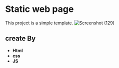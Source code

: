 # Static web page

This project is a simple template.
![Screenshot (129)](https://github.com/user-attachments/assets/08c98d29-1bb9-4418-a386-63dc025d06ce)

## create By
- **Html**
- **css**
- **JS**
